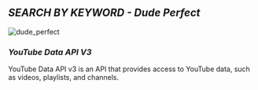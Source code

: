 ## _SEARCH BY KEYWORD - Dude Perfect_

![dude_perfect](https://user-images.githubusercontent.com/36114089/45137246-6c389800-b16d-11e8-92ee-dac45ddb57f9.png)

### _YouTube Data API V3_
YouTube Data API v3 is an API that provides access to YouTube data, such as videos, playlists, and channels.
